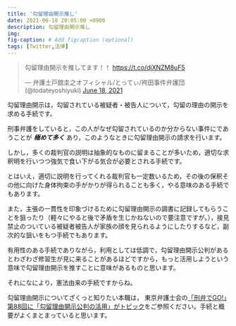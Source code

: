 ```yaml
---
title: '勾留理由開示推し'
date: 2021-06-18 20:05:00 +0900
description: 勾留理由開示推し
img: 
fig-caption: # Add figcaption (optional)
tags: [Twitter,法律]
---
```


<blockquote class="twitter-tweet"><p lang="ja" dir="ltr">勾留理由開示を推してます！！ <a href="https://t.co/djXNZM8uF5">https://t.co/djXNZM8uF5</a></p>&mdash; 弁護士戸舘圭之オフィシャル/とってぃ/袴田事件弁護団 (@todateyoshiyuki) <a href="https://twitter.com/todateyoshiyuki/status/1405844001513635842?ref_src=twsrc%5Etfw">June 18, 2021</a></blockquote>

勾留理由開示は，勾留されている被疑者・被告人について，勾留の理由の開示を求める手続です。

刑事弁護をしていると，この人がなぜ勾留されているのか分からない事件にであうことが ***極めて多く*** あり，このようなときに勾留理由開示の請求を行います。

しかし，多くの裁判官の説明は抽象的なものに留まることが多いため，適切な求釈明を行いつつ強気で食い下がる気合が必要とされる手続です。

とはいえ，適切に説明を行ってくれる裁判官も一定数いるため，その後の保釈その他に向けた身体拘束の手がかりが得られることも多く，やる意味のある手続でもあります。

また，主張の一貫性を印象づけるために勾留理由開示の調書に記録してもらうことを狙ったり（軽々にやると後で矛盾を生じかねないので要注意ですが。），接見禁止のついている被疑者被告人が家族の顔を見られるようにしたりするなど，副次的な狙いをもつ手続でもあります。

有用性のある手続でありながら，利用としては低調で，勾留理由開示公判があるとわざわざ修習生が見に来ることがあるほどですから，もっと活用しようという意味で勾留理由開示を推すことに意味があるものと思います。

それになにより，憲法由来の手続ですからね。

勾留理由開示についてざくっと知りたい本職は， 東京弁護士会の[「刑弁でGO!」第88回に「勾留理由開示公判の活用」がトピック](https://www.toben.or.jp/message/libra/pdf/2019_12/p34-35.pdf)をご参照ください。手続と概要がよくまとまっていると思います。
